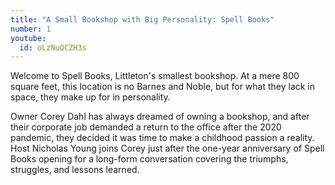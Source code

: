 ```yaml
---
title: "A Small Bookshop with Big Personality: Spell Books"
number: 1
youtube:
  id: oLzNuQCZH3s
---
```

Welcome to Spell Books, Littleton's smallest bookshop. At a mere 800 square feet, this location is no Barnes and Noble, but for what they lack in space, they make up for in personality.

Owner Corey Dahl has always dreamed of owning a bookshop, and after their corporate job demanded a return to the office after the 2020 pandemic, they decided it was time to make a childhood passion a reality. Host Nicholas Young joins Corey just after the one-year anniversary of Spell Books opening for a long-form conversation covering the triumphs, struggles, and lessons learned.

